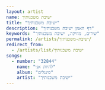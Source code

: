 ```yaml
---
layout: artist
name: ישיבת משכנותיך
title: "ישיבת משכנותיך"
description: "דף האמן ישיבת משכנותיך"
keywords: "שירים, מוזיקה, ישיבת משכנותיך"
permalink: /artists/ישיבת-משכנותיך/
redirect_from:
  - /artists/list/ישיבת משכנותיך
songs:
  - number: "32844"
    name: "להיות אני"
    album: "סינגלים"
    artist: "ישיבת משכנותיך"
---
```

